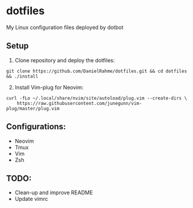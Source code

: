 # dotfiles
My Linux configuration files deployed by dotbot


## Setup
1. Clone repository and deploy the dotfiles:

```
git clone https://github.com/DanielRahme/dotfiles.git && cd dotfiles && ./install
```

2. Install Vim-plug for Neovim:

```
curl -fLo ~/.local/share/nvim/site/autoload/plug.vim --create-dirs \
    https://raw.githubusercontent.com/junegunn/vim-plug/master/plug.vim
```

## Configurations:
  * Neovim
  * Tmux
  * Vim
  * Zsh
  
## TODO:
  * Clean-up and improve README
  * Update vimrc
